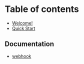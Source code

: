 # Table of contents

* [Welcome!](README.md)
* [Quick Start](quick-start.md)

## Documentation

* [webhook](webhook.md)


